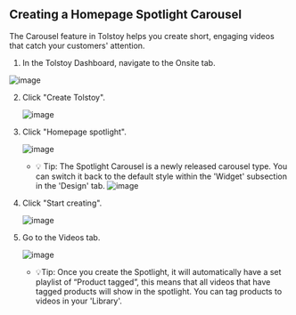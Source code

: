 ## Creating a Homepage Spotlight Carousel

The Carousel feature in Tolstoy helps you create short, engaging videos that catch your customers' attention.

1. In the Tolstoy Dashboard, navigate to the Onsite tab.

  ![image](https://github.com/user-attachments/assets/f3bab152-0400-46f1-bfff-eec2ef16ad26)


2. Click "Create Tolstoy".

   ![image](https://github.com/user-attachments/assets/1ae74cd4-645e-4ba4-8128-264fef286585)


3. Click "Homepage spotlight".

   ![image](https://github.com/user-attachments/assets/adce32ca-d84f-4644-87bd-5f6cd034cf93)


   - 💡 Tip: The Spotlight Carousel is a newly released carousel type. You can switch it back to the default style within the 'Widget' subsection in the 'Design' tab.
     ![image](https://github.com/user-attachments/assets/4b2024f6-c63d-45ed-8810-f2cda33e4df7)

    
4. Click "Start creating".

   ![image](https://github.com/user-attachments/assets/f30d6f53-da56-45bc-9748-98c821d5f169)


5. Go to the Videos tab.

   ![image](https://github.com/user-attachments/assets/d4fb27b9-c560-4d79-9b99-355a8ff5a9aa)


   - 💡Tip: Once you create the Spotlight, it will automatically have a set playlist of “Product tagged”, this means that all videos that have tagged products will show in the spotlight. You can tag products to videos in your 'Library'.
